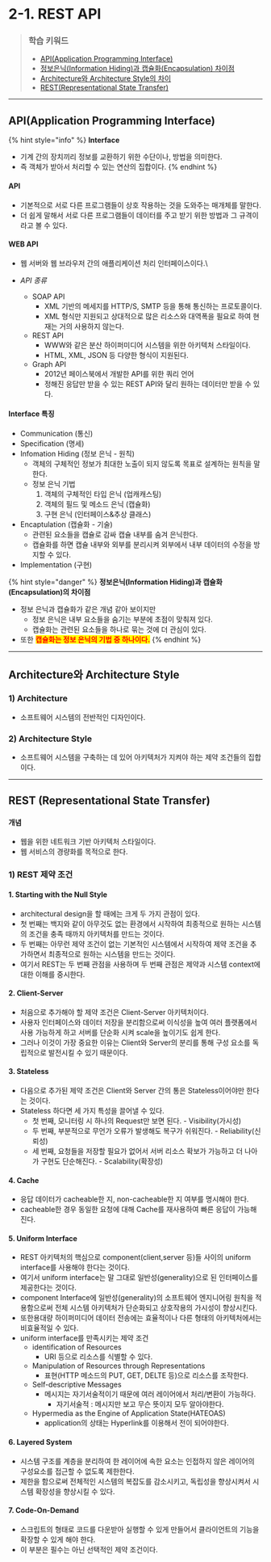 # 2-1. REST API

> ### 학습 키워드
>
> * [API(Application Programming Interface)](2-1.-rest-api.md#api-application-programming-interface)
> * [정보은닉(Information Hiding)과 캡슐화(Encapsulation) 차이점](2-1.-rest-api.md#interface)
> * [Architecture와 Architecture Style의 차이](2-1.-rest-api.md#architecture-architecture-style)
> * [REST(Representational State Transfer)](2-1.-rest-api.md#rest-representational-state-transfer)

***

## API(Application Programming Interface)

{% hint style="info" %}
**Interface**

* 기계 간의 장치끼리 정보를 교환하기 위한 수단이나, 방법을 의미한다.
* 즉 객체가 받아서 처리할 수 있는 연산의 집합이다.
{% endhint %}

#### API

* 기본적으로 서로 다른 프로그램들이 상호 작용하는 것을 도와주는 매개체를 말한다.
* 더 쉽게 말해서 서로 다른 프로그램들이 데이터를 주고 받기 위한 방법과 그 규격이라고 볼 수 있다.

#### WEB API

* 웹 서버와 웹 브라우저 간의 애플리케이션 처리 인터페이스이다.\

* _API 종류_
  * SOAP API
    * XML 기반의 메세지를 HTTP/S, SMTP 등을 통해 통신하는 프로토콜이다.
    * XML 형식만 지원되고 상대적으로 많은 리소스와 대역폭을 필요로 하여 현재는 거의 사용하지 않는다.
  * REST API
    * WWW와 같은 분산 하이퍼미디어 시스템을 위한 아키텍처 스타일이다.
    * HTML, XML, JSON 등 다양한 형식이 지원된다.
  * Graph API
    * 2012년 페이스북에서 개발한 API를 위한 쿼리 언어
    * 정해진 응답만 받을 수 있는 REST API와 달리 원하는 데이터만 받을 수 있다.

#### Interface  특징

* Communication (통신)
* Specification (명세)
* Infomation Hiding (정보 은닉 - 원칙)
  * 객체의 구체적인 정보가 최대한 노출이 되지 않도록 목표로 설계하는 원칙을 말한다.
  * 정보 은닉 기법
    1. 객체의 구체적인 타입 은닉 (업캐캐스팅)
    2. 객체의 필드 및 메소드 은닉 (캡슐화)
    3. 구현 은닉 (인터페이스&추상 클래스)
* Encaptulation (캡슐화  - 기술)
  * 관련된 요소들을 캡슐로 감싸 캡슐 내부를 숨겨 은닉한다.
  * 캡슐화를 하면 캡슐 내부와 외부를 분리시켜 외부에서 내부 데이터의 수정을 방지할 수 있다.
* Implementation (구현)

{% hint style="danger" %}
**정보은닉(Information Hiding)과 캡슐화(Encapsulation)의 차이점**

* 정보 은닉과 캡슐화가 같은 개념 같아 보이지만&#x20;
  * 정보 은닉은 내부 요소들을 숨기는 부분에 초점이 맞춰져 있다.
  * 캡슐화는 관련된 요소들을 하나로 묶는 것에 더 관심이 있다.
* 또한 <mark style="color:red;">**캡슐화는 정보 은닉의 기법 중 하나이다.**</mark>
{% endhint %}

***

## Architecture와 Architecture Style

### 1) Architecture

* 소프트웨어 시스템의 전반적인 디자인이다.

### 2) Architecture Style

* 소프트웨어 시스템을 구축하는 데 있어 아키텍처가 지켜야 하는 제약 조건들의 집합이다.

***

## REST (Representational State Transfer)

#### 개념

* 웹을 위한 네트워크 기반 아키텍처 스타일이다.
* 웹 서비스의 경량화를 목적으로 한다.

### 1) REST 제약 조건

#### 1. Starting with the Null Style

* architectural design을 할 때에는 크게 두 가지 관점이 있다.&#x20;
* 첫 번째는 백지와 같이 아무것도 없는 환경에서 시작하여 최종적으로 원하는 시스템의 조건을 충족 때까지 아키텍처를 만드는 것이다.
* 두 번째는 아무런 제약 조건이 없는 기본적인 시스템에서 시작하여 제약 조건을 추가하면서 최종적으로 원하는 시스템을 만드는 것이다.
* 여기서 REST는 두 번째 관점을 사용하며 두 번째 관점은 제약과 시스템 context에 대한 이해를 중시한다.

#### 2. Client-Server

* 처음으로 추가해야 할 제약 조건은 Client-Server 아키텍처이다.
* 사용자 인터페이스와 데이터 저장을 분리함으로써 이식성을 높여 여러 플랫폼에서 사용 가능하게 하고  서버를 단순화 시켜 scale을 높이기도 쉽게 한다.
* 그러나 이것이 가장 중요한 이유는 Client와 Server의 분리를 통해 구성 요소를 독립적으로 발전시킬 수 있기 때문이다.

#### 3. Stateless

* 다음으로 추가된 제약 조건은 Client와 Server 간의 통은 Stateless이어야만 한다는 것이다.
* Stateless 하다면 세 가지 특성을 끌어낼 수 있다.
  * 첫 번째, 모니터링 시 하나의 Request만 보면 된다. - Visibility(가시성)
  * 두 번째, 부분적으로 무언가 오류가 발생해도 복구가 쉬워진다. - Reliability(신뢰성)
  * 세 번째, 요청들을 저장할 필요가 없어서 서버 리소스 확보가 가능하고 더 나아가 구현도 단순해진다. -   Scalability(확장성)

#### 4. Cache

* 응답 데이터가 cacheable한 지, non-cacheable한 지 여부를 명시해야 한다.
* cacheable한 경우 동일한 요청에 대해 Cache를 재사용하여 빠른 응답이 가능해진다.

#### 5. Uniform Interface

* REST 아키텍처의 핵심으로 component(client,server 등)들 사이의 uniform interface를 사용해야 한다는 것이다.
* 여기서 uniform interface는 말 그대로 일반성(generality)으로 된 인터페이스를 제공한다는 것이다.
* component Interface에 일반성(generality)의 소프트웨어 엔지니어링 원칙을 적용함으로써 전체 시스템 아키텍처가 단순화되고 상호작용의 가시성이 향상시킨다.
* 또한용대량 하이퍼미디어 데이터 전송에는 효율적이나 다른 형태의 아키텍처에서는 비효율적일 수 있다.
* uniform interface를 만족시키는 제약 조건
  * identification of Resources
    * URI 등으로 리소스를 식별할 수 있다.
  * Manipulation of Resources through Representations
    * 표현(HTTP 메소드의 PUT, GET, DELTE 등)으로 리소스를 조작한다.
  * Self-descriptive Messages
    * 메시지는 자기서술적이기 때문에 여러 레이어에서 처리/변환이 가능하다.
      * 자기서술적 : 메시지만 보고 무슨 뜻이지 모두 알아야한다.
  * Hypermedia as the Engine of Application State(HATEOAS)
    * application의 상태는 Hyperlink를 이용해서 전이 되어야한다.

#### 6. Layered System

* 시스템 구조를 계층을 분리하여 한 레이어에 속한 요소는 인접하지 않은 레이어의 구성요소를 접근할 수 없도록 제한한다.
* 제한을 함으로써 전체적인 시스템의 복잡도를 감소시키고, 독립성을 향상시켜서 시스템 확장성을 향상시킬 수 있다.

#### 7. Code-On-Demand

* 스크립트의 형태로 코드를 다운받아 실행할 수 있게 만들어서 클라이언트의 기능을 확장할 수 있게 해야 한다.
* 이 부분은 필수는 아닌 선택적인 제약 조건이다.

